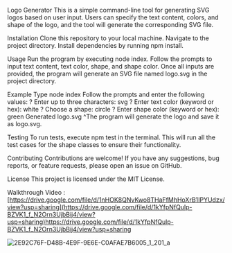 Logo Generator 
This is a simple command-line tool for generating SVG logos based on user input. 
Users can specify the text content, colors, and shape of the logo, and the tool will generate the corresponding SVG file.

Installation 
Clone this repository to your local machine. 
Navigate to the project directory. 
Install dependencies by running npm install. 

Usage 
Run the program by executing node index. 
Follow the prompts to input text content, text color, shape, and shape color. 
Once all inputs are provided, the program will generate an SVG file named logo.svg in the project directory.

Example 
Type node index 
Follow the prompts and enter the following values:
? Enter up to three characters: svg 
? Enter text color (keyword or hex): white 
? Choose a shape: circle 
? Enter shape color (keyword or hex): green 
Generated logo.svg 
^The program will generate the logo and save it as logo.svg.

Testing 
To run tests, execute npm test in the terminal. 
This will run all the test cases for the shape classes to ensure their functionality.

Contributing 
Contributions are welcome! If you have any suggestions, bug reports, or feature requests, please open an issue on GitHub.

License 
This project is licensed under the MIT License.


Walkthrough Video : [https://drive.google.com/file/d/1nHOK8QNvKwo8THaFfMhHoXrB1IPYUdzx/view?usp=sharing](https://drive.google.com/file/d/1kYfpNfQulp-BZVK1_f_N2Orn3UjbBij4/view?usp=sharing)https://drive.google.com/file/d/1kYfpNfQulp-BZVK1_f_N2Orn3UjbBij4/view?usp=sharing


![2E92C76F-D48B-4E9F-9E6E-C0AFAE7B6005_1_201_a](https://github.com/westmarquest/logogeneratorr/assets/153345373/bef0b2b7-7d1a-4200-b737-7485394fa744)
